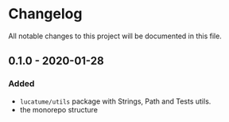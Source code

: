 # Changelog

All notable changes to this project will be documented in this file.

## 0.1.0 - 2020-01-28

### Added

* `lucatume/utils` package with Strings, Path and Tests utils.
* the monorepo structure

